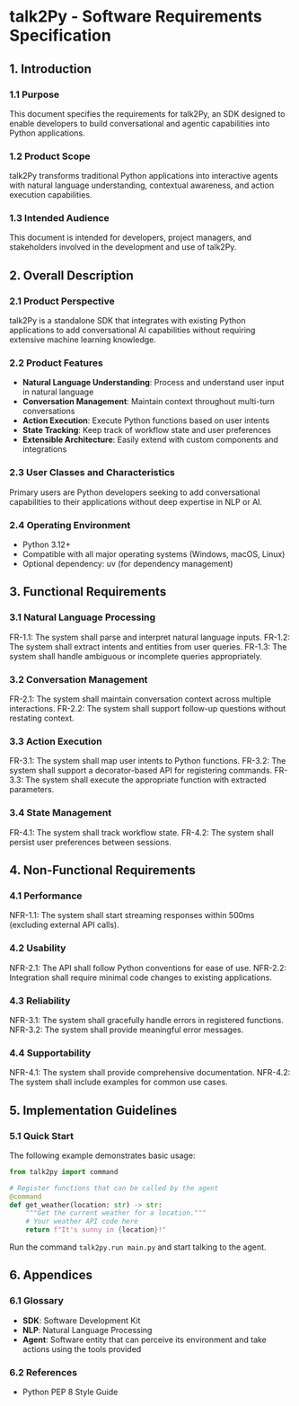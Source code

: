 # talk2Py - Software Requirements Specification

## 1. Introduction

### 1.1 Purpose
This document specifies the requirements for talk2Py, an SDK designed to enable developers to build conversational and agentic capabilities into Python applications.

### 1.2 Product Scope
talk2Py transforms traditional Python applications into interactive agents with natural language understanding, contextual awareness, and action execution capabilities.

### 1.3 Intended Audience
This document is intended for developers, project managers, and stakeholders involved in the development and use of talk2Py.

## 2. Overall Description

### 2.1 Product Perspective
talk2Py is a standalone SDK that integrates with existing Python applications to add conversational AI capabilities without requiring extensive machine learning knowledge.

### 2.2 Product Features
- **Natural Language Understanding**: Process and understand user input in natural language
- **Conversation Management**: Maintain context throughout multi-turn conversations
- **Action Execution**: Execute Python functions based on user intents
- **State Tracking**: Keep track of workflow state and user preferences
- **Extensible Architecture**: Easily extend with custom components and integrations

### 2.3 User Classes and Characteristics
Primary users are Python developers seeking to add conversational capabilities to their applications without deep expertise in NLP or AI.

### 2.4 Operating Environment
- Python 3.12+
- Compatible with all major operating systems (Windows, macOS, Linux)
- Optional dependency: uv (for dependency management)

## 3. Functional Requirements

### 3.1 Natural Language Processing
FR-1.1: The system shall parse and interpret natural language inputs.
FR-1.2: The system shall extract intents and entities from user queries.
FR-1.3: The system shall handle ambiguous or incomplete queries appropriately.

### 3.2 Conversation Management
FR-2.1: The system shall maintain conversation context across multiple interactions.
FR-2.2: The system shall support follow-up questions without restating context.

### 3.3 Action Execution
FR-3.1: The system shall map user intents to Python functions.
FR-3.2: The system shall support a decorator-based API for registering commands.
FR-3.3: The system shall execute the appropriate function with extracted parameters.

### 3.4 State Management
FR-4.1: The system shall track workflow state.
FR-4.2: The system shall persist user preferences between sessions.

## 4. Non-Functional Requirements

### 4.1 Performance
NFR-1.1: The system shall start streaming responses within 500ms (excluding external API calls).

### 4.2 Usability
NFR-2.1: The API shall follow Python conventions for ease of use.
NFR-2.2: Integration shall require minimal code changes to existing applications.

### 4.3 Reliability
NFR-3.1: The system shall gracefully handle errors in registered functions.
NFR-3.2: The system shall provide meaningful error messages.

### 4.4 Supportability
NFR-4.1: The system shall provide comprehensive documentation.
NFR-4.2: The system shall include examples for common use cases.

## 5. Implementation Guidelines

### 5.1 Quick Start
The following example demonstrates basic usage:

```python
from talk2py import command

# Register functions that can be called by the agent
@command
def get_weather(location: str) -> str:
    """Get the current weather for a location."""
    # Your weather API code here
    return f"It's sunny in {location}!"
```

Run the command `talk2py.run main.py` and start talking to the agent.

## 6. Appendices

### 6.1 Glossary
- **SDK**: Software Development Kit
- **NLP**: Natural Language Processing
- **Agent**: Software entity that can perceive its environment and take actions using the tools provided

### 6.2 References
- Python PEP 8 Style Guide
